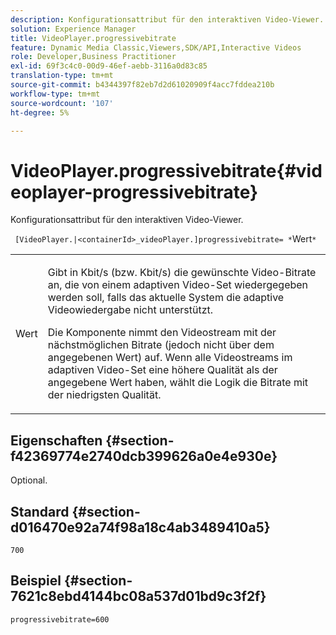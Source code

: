 ```yaml
---
description: Konfigurationsattribut für den interaktiven Video-Viewer.
solution: Experience Manager
title: VideoPlayer.progressivebitrate
feature: Dynamic Media Classic,Viewers,SDK/API,Interactive Videos
role: Developer,Business Practitioner
exl-id: 69f3c4c0-00d9-46ef-aebb-3116a0d83c85
translation-type: tm+mt
source-git-commit: b4344397f82eb7d2d61020909f4acc7fddea210b
workflow-type: tm+mt
source-wordcount: '107'
ht-degree: 5%

---
```


# VideoPlayer.progressivebitrate{#videoplayer-progressivebitrate}

Konfigurationsattribut für den interaktiven Video-Viewer.

` [VideoPlayer.|<containerId>_videoPlayer.]progressivebitrate= *`Wert`*`

<table id="table_C616483932C2482CA9794DDD7313FD7C"> 
 <tbody> 
  <tr> 
   <td colname="col1"> <p> <span class="codeph"> Wert</span> </p> </td> 
   <td colname="col2"> <p> Gibt in Kbit/s (bzw. Kbit/s) die gewünschte Video-Bitrate an, die von einem adaptiven Video-Set wiedergegeben werden soll, falls das aktuelle System die adaptive Videowiedergabe nicht unterstützt. </p> <p>Die Komponente nimmt den Videostream mit der nächstmöglichen Bitrate (jedoch nicht über dem angegebenen Wert) auf. Wenn alle Videostreams im adaptiven Video-Set eine höhere Qualität als der angegebene Wert haben, wählt die Logik die Bitrate mit der niedrigsten Qualität. </p> </td> 
  </tr> 
 </tbody> 
</table>

## Eigenschaften {#section-f42369774e2740dcb399626a0e4e930e}

Optional.

## Standard {#section-d016470e92a74f98a18c4ab3489410a5}

`700`

## Beispiel {#section-7621c8ebd4144bc08a537d01bd9c3f2f}

```
progressivebitrate=600
```

